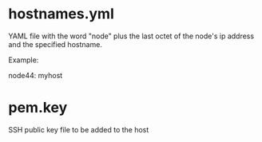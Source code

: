 # hostnames.yml

YAML file with the word "node" plus the last octet of the node's ip address and the specified hostname.

Example:

node44: myhost

# pem.key

SSH public key file to be added to the host
